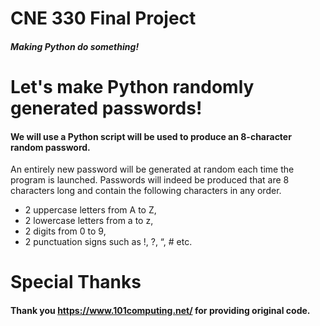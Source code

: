 # CNE 330 Final Project

##### Making Python do something!

# Let's make Python randomly generated passwords!

#### We will use a Python script will be used to produce an 8-character random password. 
An entirely new password will be generated at random each time the program is launched. 
Passwords will indeed be produced that are 8 characters long and contain the following characters in any order.

* 2 uppercase letters from A to Z,
* 2 lowercase letters from a to z,
* 2 digits from 0 to 9,
* 2 punctuation signs such as !, ?, “, # etc.

# Special Thanks

#### Thank you https://www.101computing.net/ for providing original code.